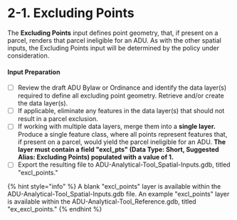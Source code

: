 # 2-1. Excluding Points

The **Excluding Points** input defines point geometry, that, if present on a parcel, renders that parcel ineligible for an ADU. As with the other spatial inputs, the Excluding Points input will be determined by the policy under consideration.&#x20;

#### Input Preparation

* [ ] Review the draft ADU Bylaw or Ordinance and identify the data layer(s) required to define all excluding point geometry. Retrieve and/or create the data layer(s).
* [ ] If applicable, eliminate any features in the data layer(s) that should not result in a parcel exclusion.
* [ ] If working with multiple data layers, merge them into a **single layer.** Produce a single feature class, where all points represent features that, if present on a parcel, would yield the parcel ineligible for an ADU. **The layer must contain a field "excl\_pts" (Data Type: Short, Suggested Alias: Excluding Points) populated with a value of 1.**
* [ ] Export the resulting file to ADU-Analytical-Tool\_Spatial-Inputs.gdb, titled "excl\_points."

{% hint style="info" %}
A blank "excl\_points" layer is available within the ADU-Analytical-Tool\_Spatial-Inputs.gdb file. An example "excl\_points" layer is available within the ADU-Analytical-Tool\_Reference.gdb, titled "ex\_excl\_points."
{% endhint %}
